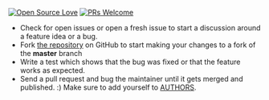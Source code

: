 [![Open Source Love](https://badges.frapsoft.com/os/v1/open-source.png?v=103)](https://github.com/ellerbrock/open-source-badges/) [![PRs Welcome](https://img.shields.io/badge/PRs-welcome-brightgreen.svg?style=flat-square)](http://makeapullrequest.com)

* Check for open issues or open a fresh issue to start a discussion around a feature idea or a bug.
* Fork [the repository](https://github.com/OpenApprenticeFoundation/openapprentice-website) on GitHub to start making your changes to a fork of the **master** branch
* Write a test which shows that the bug was fixed or that the feature works as expected.
* Send a pull request and bug the maintainer until it gets merged and published. :) Make sure to add yourself to [AUTHORS](https://github.com/OpenApprenticeFoundation/openapprentice-website/blob/master/AUTHORS.rst).
